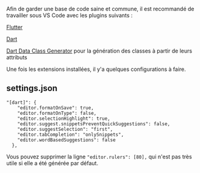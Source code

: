 Afin de garder une base de code saine et commune, il est recommandé de travailler sous VS Code avec les plugins suivants : 

[Flutter](https://marketplace.visualstudio.com/items?itemName=Dart-Code.flutter)

[Dart](https://marketplace.visualstudio.com/items?itemName=Dart-Code.dart-code)

[Dart Data Class Generator](https://marketplace.visualstudio.com/items?itemName=BendixMa.dart-data-class-generator) pour la génération des classes à partir de leurs attributs

Une fois les extensions installées, il y'a quelques configurations à faire.

## settings.json

```
"[dart]": {
    "editor.formatOnSave": true,
    "editor.formatOnType": false,
    "editor.selectionHighlight": true,
    "editor.suggest.snippetsPreventQuickSuggestions": false,
    "editor.suggestSelection": "first",
    "editor.tabCompletion": "onlySnippets",
    "editor.wordBasedSuggestions": false
  },
```

Vous pouvez supprimer la ligne `"editor.rulers": [80],` qui n'est pas très utile si elle a été générée par défaut.
